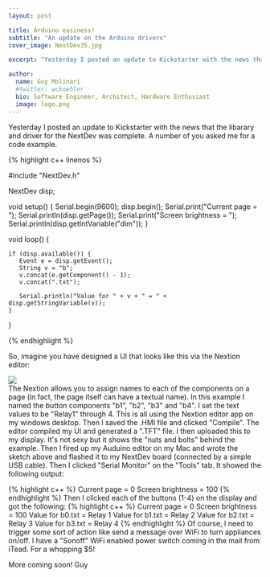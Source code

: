 ```yaml
---
layout: post

title: Arduino easiness!
subtitle: "An update on the Arduino drivers"
cover_image: NextDev35.jpg

excerpt: "Yesterday I posted an update to Kickstarter with the news that the libarary and driver for the NextDev was complete.  A number of you asked me for a code example."

author:
  name: Guy Molinari
  #twitter: wckoehler
  bio: Software Engineer, Architect, Hardware Enthusiast
  image: logo.png
---
```

Yesterday I posted an update to Kickstarter with the news that the libarary and driver for the NextDev was complete.  A number of you asked me for a code example.

{% highlight c++ linenos %}

#include "NextDev.h"

NextDev disp;

void setup() {
  Serial.begin(9600);
  disp.begin();
  Serial.print("Current page = ");
  Serial.println(disp.getPage());
  Serial.print("Screen brightness = ");
  Serial.println(disp.getIntVariable("dim"));
}

void loop() {

    if (disp.available()) {
       Event e = disp.getEvent();
       String v = "b";
       v.concat(e.getComponent() - 1);
       v.concat(".txt");
  
       Serial.println("Value for " + v + " = " + disp.getStringVariable(v));
    }
   
}

{% endhighlight %}


So, imagine you have designed a UI that looks like this via the Nextion editor:
<div class="full zoomable"><img src="{{ site.baseurl }}/images/nextdev-front.jpg"></div>
The Nextion allows you to assign names to each of the components on a page (in fact, the page itself can have a textual name).  In this example I named the button components "b1", "b2", "b3" and "b4".  I set the text values to be "Relay1" through 4.  This is all using the Nextion editor app on my windows desktop.  Then I saved the .HMI file and clicked "Compile".  The editor compiled my UI and generated a ".TFT" file.  I then uploaded this to my display. 
It's not sexy but it shows the "nuts and bolts" behind the example.  Then I fired up my Auduino editor on my Mac and wrote the sketch above and flashed it to my NextDev board (connected by a simple USB cable).  Then I clicked "Serial Monitor" on the "Tools" tab.  It showed the following output:

{% highlight c++ %}
Current page = 0
Screen brightness = 100
{% endhighlight %}
Then I clicked each of the buttons (1-4) on the display and got the following:
{% highlight c++ %}
Current page = 0
Screen brightness = 100
Value for b0.txt = Relay 1
Value for b1.txt = Relay 2
Value for b2.txt = Relay 3
Value for b3.txt = Relay 4
{% endhighlight %}
Of course, I need to trigger some sort of action like send a message over WiFi to turn appliances on/off.  I have a "Sonoff" WiFi enabled power switch coming in the mail from iTead.  For a whopping $5!

More coming soon!
Guy



